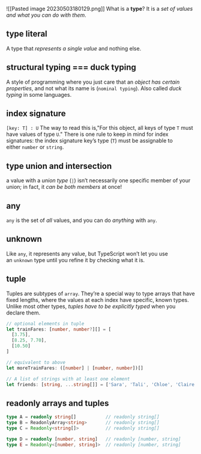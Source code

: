 ![[Pasted image 20230503180129.png]]
What is a **type**? It is a *set of values and what you can do with them*.

## type literal
A type that *represents a single value* and nothing else.

## structural typing === duck typing
A style of programming where you just care that an *object has certain properties*, and not what its name is (`nominal typing`). Also called _duck typing_ in some languages.

## index signature
`[key: T] : U` 
The way to read this is,"For this object, all keys of type `T` must have values of type `U`."
There is one rule to keep in mind for index signatures: the index signature key’s type (`T`) must be assignable to either `number` or `string`.

## type union and intersection
a value with a *union type* (`|`) isn’t necessarily one specific member of your union; in fact, it *can be both members* at once!

## any
`any` is the set of _all_ values, and you can do _anything_ with `any`.

## unknown
Like `any`, it represents any value, but TypeScript won’t let you use an `unknown` type until you refine it by checking what it is.

## tuple
Tuples are subtypes of `array`. They’re a special way to type arrays that have fixed lengths, where the values at each index have specific, known types.
Unlike most other types, *tuples have to be explicitly typed* when you declare them.
```ts
// optional elements in tuple
let trainFares: [number, number?][] = [
  [3.75],
  [8.25, 7.70],
  [10.50]
]

// equivalent to above
let moreTrainFares: ([number] | [number, number])[]

// A list of strings with at least one element
let friends: [string, ...string[]] = ['Sara', 'Tali', 'Chloe', 'Claire']
```

## readonly arrays and tuples
```ts
type A = readonly string[]           // readonly string[]
type B = ReadonlyArray<string>       // readonly string[]
type C = Readonly<string[]>          // readonly string[]

type D = readonly [number, string]   // readonly [number, string]
type E = Readonly<[number, string]>  // readonly [number, string]
```
